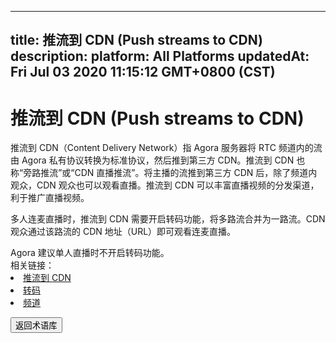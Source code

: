 
---
title: 推流到 CDN (Push streams to CDN)
description: 
platform: All Platforms
updatedAt: Fri Jul 03 2020 11:15:12 GMT+0800 (CST)
---
# 推流到 CDN (Push streams to CDN)
推流到 CDN（Content Delivery Network）指 Agora 服务器将 RTC 频道内的流由 Agora 私有协议转换为标准协议，然后推到第三方 CDN。推流到 CDN 也称“旁路推流”或“CDN 直播推流”。将主播的流推到第三方 CDN 后，除了频道内观众，CDN 观众也可以观看直播。推流到 CDN 可以丰富直播视频的分发渠道，利于推广直播视频。

多人连麦直播时，推流到 CDN 需要开启转码功能，将多路流合并为一路流。CDN 观众通过该路流的 CDN 地址（URL）即可观看连麦直播。

<div class="alert note">Agora 建议单人直播时不开启转码功能。</div>

<div class="alert info">相关链接：
    <li><a href="https://docs.agora.io/cn/Interactive%20Broadcast/cdn_streaming_android?platform=Android">推流到 CDN</a></li>
    <li><a href="../../cn/Agora%20Platform/terms.md">转码</a></li>
    <li><a href="../../cn/Agora%20Platform/terms.md">频道</a></li>
</div>

<a href="../../cn/Agora%20Platform/terms.md"><button>返回术语库</button></a>
